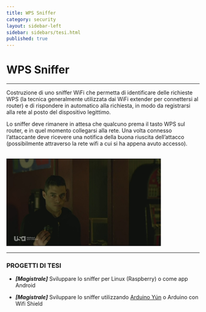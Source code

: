```yaml
---
title: WPS Sniffer
category: security
layout: sidebar-left
sidebar: sidebars/tesi.html
published: true
---
```


# WPS Sniffer
-------------

Costruzione di uno sniffer WiFi che permetta di identificare delle
richieste WPS (la tecnica generalmente utilizzata dai WiFi extender per
connettersi al router) e di rispondere in automatico alla richiesta, in
modo da registrarsi alla rete al posto del dispositivo legittimo.

Lo sniffer deve rimanere in attesa che qualcuno prema il tasto WPS sul
router, e in quel momento collegarsi alla rete. Una volta connesso
l’attaccante deve ricevere una notifica della buona riuscita
dell’attacco (possibilmente attraverso la rete wifi a cui si ha appena
avuto accesso).

<br>
<img class="img-responsive center-block"
     width="80%"
     src="/assets/images/mrrobot_raspberry.jpg" />
<br>


--------------------
### PROGETTI DI TESI

-   ***\[Magistrale\]*** Sviluppare lo sniffer per Linux (Raspberry) o
    come app Android

-   ***\[Magistrale\]*** Sviluppare lo sniffer utilizzando [Arduino
    Yún](https://www.arduino.cc/en/Main/ArduinoBoardYun) o Arduino
    con Wifi Shield
